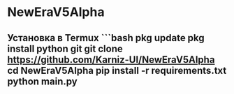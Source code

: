 # NewEraV5Alpha
## Установка в Termux  ```bash pkg update pkg install python git git clone https://github.com/Karniz-UI/NewEraV5Alpha cd NewEraV5Alpha pip install -r requirements.txt python main.py
